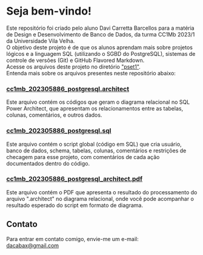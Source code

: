 # Seja bem-vindo!
Este repositório foi criado pelo aluno Davi Carretta Barcellos para a matéria de Design e Desenvolvimento de Banco de Dados, da turma CC1Mb 2023/1 da Universidade Vila Velha. <br>
O objetivo deste projeto é de que os alunos aprendam mais sobre projetos lógicos e a linguagem SQL (utilizando o SGBD do PostgreSQL), sistemas de controle de versões (Git) e GitHub Flavored Markdown. <br>
Acesse os arquivos deste projeto no diretório ["pset1"](https://github.com/davicarretta/uvv_bd1_cc1mb/tree/main/pset1). <br>
Entenda mais sobre os arquivos presentes neste repositório abaixo:
### [cc1mb_202305886_postgresql.architect](https://github.com/davicarretta/uvv_bd1_cc1mb/blob/main/pset1/cc1mb_202305886_postgresql.architect)
Este arquivo contém os códigos que geram o diagrama relacional no SQL Power Architect, que apresentam os relacionamentos entre as tabelas, colunas, comentários, e outros dados.
### [cc1mb_202305886_postgresql.sql](https://github.com/davicarretta/uvv_bd1_cc1mb/blob/main/pset1/cc1mb_202305886_postgresql.sql)
Este arquivo contém o script global (código em SQL) que cria usuário, banco de dados, schema, tabelas, colunas, comentários e restrições de checagem para esse projeto, com comentários de cada ação documentados dentro do código.
### [cc1mb_202305886_postgresql_architect.pdf](https://github.com/davicarretta/uvv_bd1_cc1mb/blob/main/pset1/cc1mb_202305886_postgresql_architect.pdf)
Este arquivo contém o PDF que apresenta o resultado do processamento do arquivo ".architect" no diagrama relacional, onde você pode acompanhar o resultado esperado do script em formato de diagrama. 
## Contato
Para entrar em contato comigo, envie-me um e-mail: <br>
dacabax@gmail.com
